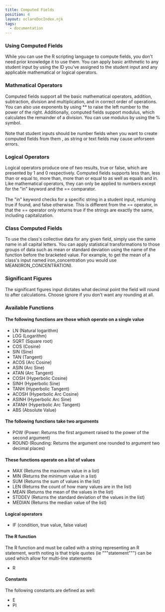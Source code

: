 ```yaml
---
title: Computed Fields
position: 4
layout: oclareDocIndex.njk
tags:
  - documentation
---
```

### Using Computed Fields

While you can use the R scripting language to compute fields, you don't need prior knowledge it to use them. You can apply basic arithmetic to any student input by using the ID you've assigned to the student input and any applicable mathematical or logical operators.

### Mathmatical Operators

Computed fields support all the basic mathematical operators, addition, subtraction, division and multiplication, and in correct order of operations. You can also use exponents by using \*\* to raise the left number to the power of the right. Additionally, computed fields support modulus, which calculates the remainder of a division. You can use modulus by using the % symbol.\
\
Note that student inputs should be number fields when you want to create computed fields from them , as string or text fields may cause unforseen errors.

### Logical Operators

Logical operators produce one of two results, true or false, which are presented by 1 and 0 respectively. Computed fields supports less than, less than or equal to, more than, more than or equal to as well as equals and in. Like mathematical operators, they can only be applied to numbers except for the "in" keyword and the == comparator.\
\
The "in" keyword checks for a specific string in a student input, returning true if found, and false otherwise. This is different from the == operator, in that the == operator only returns true if the strings are exactly the same, including capitalization.

### Class Computed Fields

To use the class's collective data for any given field, simply use the same name in all capital letters. You can apply statistical transformations to those groups of data such as mean or standard deviation using the name of the function before the bracketed value. For example, to get the mean of a class's input named iron_concentration you would use MEAN(IRON_CONCENTRATION).

### Significant Figures

The significant figures input dictates what decimal point the field will round to after calculations. Choose ignore if you don't want any rounding at all.

### Available Functions

#### The following functions are those which operate on a single value

* LN (Natural logarithm)
* LOG (Logarithm)
* SQRT (Square root)
* COS (Cosine)
* SIN (Sine)
* TAN (Tangent)
* ACOS (Arc Cosine)
* ASIN (Arc Sine)
* ATAN (Arc Tangent)
* COSH (Hyperbolic Cosine)
* SINH (Hyperbolic Sine)
* TANH (Hyperbolic Tangent)
* ACOSH (Hyperbolic Arc Cosine)
* ASINH (Hyperbolic Arc Sine)
* ATANH (Hyperbolic Arc Tangent)
* ABS (Absolute Value)

#### The following functions take two arguments

* POW (Power: Returns the first argument raised to the power of the second argument)
* ROUND (Rounding: Returns the argument one rounded to argument two decimal places)

#### These functions operate on a list of values

* MAX (Returns the maximum value in a list)
* MIN (Returns the minimum value in a list)
* SUM (Returns the sum of values in the list)
* LEN (Returns the count of how many values are in the list)
* MEAN (Returns the mean of the values in the list)
* STDDEV (Returns the standard deviation of the values in the list)
* MEDIAN (Returns the median value of the list)

#### Logical operators

* IF (condition, true value, false value) 

#### The R function

The R function and must be called with a string representing an R statement, worth noting is that triple quotes (ie """statement""") can be used which allow for multi-line statements

* R

#### Constants

The following constants are defined as well:

* E
* PI